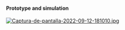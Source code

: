 #### Prototype and simulation

[![Captura-de-pantalla-2022-09-12-181010.jpg](https://i.postimg.cc/Rhty90Dn/Captura-de-pantalla-2022-09-12-181010.jpg)](https://postimg.cc/n9H0GnZH)
